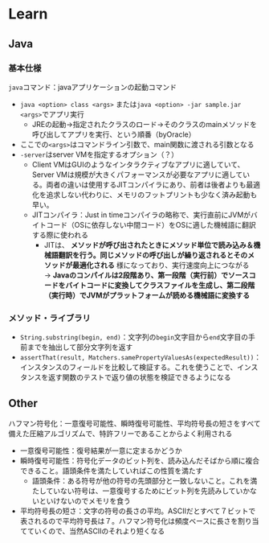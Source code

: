 # Learn
## Java
### 基本仕様
`java`コマンド：javaアプリケーションの起動コマンド  
- `java <option> class <args>` または`java <option> -jar sample.jar <args>`でアプリ実行  
  - JREの起動→指定されたクラスのロード→そのクラスのmainメソッドを呼び出してアプリを実行、という順番（byOracle）  
- ここでの`<args>`はコマンドライン引数で、main関数に渡される引数となる  
- `-server`はserver VMを指定するオプション（？）  
  - Client VMはGUIのようなインタラクティブなアプリに適していて、Server VMは規模が大きくパフォーマンスが必要なアプリに適している。両者の違いは使用するJITコンパイラにあり、前者は後者よりも最適化を追求しない代わりに、メモリのフットプリントも少なく済み起動も早い。  
  - JITコンパイラ：Just in timeコンパイラの略称で、実行直前にJVMがバイトコード（OSに依存しない中間コード）をOSに適した機械語に翻訳する際に使われる
    - JITは、 **メソッドが呼び出されたときにメソッド単位で読み込み＆機械語翻訳を行う。同じメソッドの呼び出しが繰り返されるとそのメソッドが最適化される** 様になっており、実行速度向上につながる  
    → **Javaのコンパイルは2段階あり、第一段階（実行前）でソースコードをバイトコードに変換してクラスファイルを生成し、第二段階（実行時）でJVMがプラットフォームが読める機械語に変換する**
### メソッド・ライブラリ
- `String.substring(begin, end)`：文字列の`begin`文字目から`end`文字目の手前までを抽出して部分文字列を返す
- `assertThat(result, Matchers.samePropertyValuesAs(expectedResult))`：インスタンスのフィールドを比較して検証する。これを使うことで、インスタンスを返す関数のテストで返り値の状態を検証できるようになる

## Other
ハフマン符号化：一意復号可能性、瞬時復号可能性、平均符号長の短さをすべて備えた圧縮アルゴリズムで、特許フリーであることからよく利用される  
  - 一意復号可能性：復号結果が一意に定まるかどうか  
  - 瞬時復号可能性：符号化データのビット列を、読み込んだそばから順に複合できること。語頭条件を満たしていればこの性質を満たす  
	  - 語頭条件：ある符号が他の符号の先頭部分と一致しないこと。これを満たしていない符号は、一意復号するためにビット列を先読みしていかないといけないのでメモリを食う  
  - 平均符号長の短さ：文字の符号の長さの平均。ASCIIだとすべて７ビットで表されるので平均符号長は７。ハフマン符号化は頻度ベースに長さを割り当てていくので、当然ASCIIのそれより短くなる  
